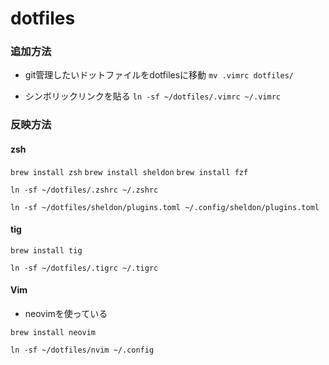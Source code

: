 # dotfiles

### 追加方法

- git管理したいドットファイルをdotfilesに移動
`mv .vimrc dotfiles/`

- シンボリックリンクを貼る
`ln -sf ~/dotfiles/.vimrc ~/.vimrc`

### 反映方法

#### zsh
`brew install zsh`
`brew install sheldon`
`brew install fzf`

`ln -sf ~/dotfiles/.zshrc ~/.zshrc`

`ln -sf ~/dotfiles/sheldon/plugins.toml ~/.config/sheldon/plugins.toml`

#### tig
`brew install tig`

`ln -sf ~/dotfiles/.tigrc ~/.tigrc`

#### Vim
- neovimを使っている

`brew install neovim`

`ln -sf ~/dotfiles/nvim ~/.config`
